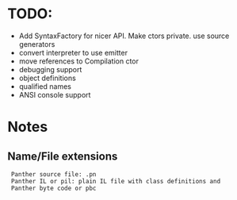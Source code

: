 # TODO:

- Add SyntaxFactory for nicer API. Make ctors private. use source generators
- convert interpreter to use emitter
- move references to Compilation ctor
- debugging support
- object definitions
- qualified names
- ANSI console support

# Notes

## Name/File extensions

     Panther source file: .pn
     Panther IL or pil: plain IL file with class definitions and
     Panther byte code or pbc
